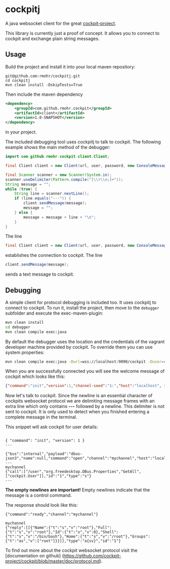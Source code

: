 cockpitj
========

A java websocket client for the great [cockpit-project](http://cockpit-project.org/).

This library is currently just a proof of concept. It allows you to connect to cockpit and exchange plain string 
messages.

Usage
-------

Build the project and install it into your local maven repository:

```
git@github.com:rmohr/cockpitj.git
cd cockpitj
mvn clean install -DskipTests=True
```

Then include the maven dependency

```xml
<dependency>
    <groupId>com.github.rmohr.cockpit</groupId>
    <artifactId>client</artifactId>
    <version>1.0-SNAPSHOT</version>
</dependency>
```

in your project.

The included debugging tool uses cockpitj to talk to cockpit. The following example shows the main method of the 
debugger:

```java
import com.github.rmohr.cockpit.client.Client;

final Client client = new Client(url, user, password, new ConsoleMessageHandler());

final Scanner scanner = new Scanner(System.in);
scanner.useDelimiter(Pattern.compile("[\\r\\n;]+"));
String message = "";
while (true) {
    String line = scanner.nextLine();
    if (line.equals("---")) {
        client.sendMessage(message);
        message = "";
    } else {
        message = message + line + "\n";
    }
}
```

The line

```java
final Client client = new Client(url, user, password, new ConsoleMessageHandler());
```

establishes the connection to cockpit. The line 

```java
client.sendMessage(message);
```

sends a text message to cockpit.

Debugging
---------

A simple client for protocol debugging is included too. It uses cockpitj to connect to cockpit.
To run it, install the project, then move to the `debugger` subfolder and execute the exec-maven-plugin:

```bash
mvn clean install
cd debugger
mvn clean compile exec:java
```
By default the debugger uses the location and the credentials of the vagrant developer machine provided by cockpit.
To override them you can use system properties:

```bash
mvn clean compile exec:java -Durl=wss://localhost:9090/cockpit -Duser=root -Dpassword=foobar
```

When you are successfully connected you will see the welcome message of cockpit which looks like this:

```json
{"command":"init","version":1,"channel-seed":"1:","host":"localhost", [...]}
```

Now let's talk to cockpit. Since the newline is an essential character of cockpits websocket 
protocol we are delimiting message frames with an extra line which only contains __---__ followed by a newline. This 
delimiter is not sent to cockpit. It is only used to detect when you finished entering a complete message in the 
terminal.

This snippet will ask cockpit for user details:
```

{ "command": "init", "version": 1 }
---

{"bus":"internal","payload":"dbus-json3","name":null,"command":"open","channel":"mychannel","host":"localhost"}
---
mychannel
{"call":["/user","org.freedesktop.DBus.Properties","GetAll",["cockpit.User"]],"id":"1","type":"s"}
---
```

__The empty newlines are important!__ Empty newlines indicate that the message is a control command.

The response should look like this:

```
{"command":"ready","channel":"mychannel"}

mychannel
{"reply":[[{"Name":{"t":"s","v":"root"},"Full":{"t":"s","v":"root"},"Id":{"t":"x","v":0},"Shell":{"t":"s","v":"/bin/bash"},"Home":{"t":"s","v":"/root"},"Groups":{"t":"as","v":["root"]}}]],"type":"a{sv}","id":"1"}
```

To find out more about the cockpit websocket protocol visit the [documentation on github]
(https://github.com/cockpit-project/cockpit/blob/master/doc/protocol.md).
